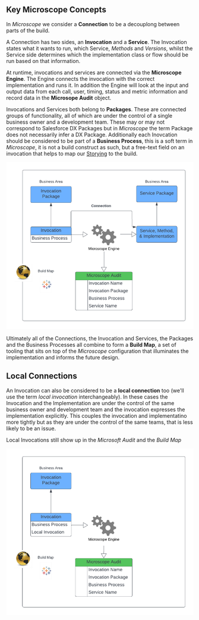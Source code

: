 

## Key Microscope Concepts

In *Microscope* we consider a **Connection** to be a decouplong between parts of the build. 

A Connection has two sides, an **Invocation** and a **Service**. The Invocation states what it wants to run, which Service, *Methods* and *Versions*, whilst the Service side determines which the implementation class or flow should be run based on that information. 

At runtime, invocations and services are connected via the **Microscope Engine**. The Engine connects the invocation with the correct implementation and runs it. In addition the Engine will look at the input and output data from each call, user, timing, status and metric information and record data in the **Microsope Audit** object. 

Invocations and Services both belong to **Packages**. These are connected groups of functionality, all of which are under the control of a single business owner and a development team. These may or may not correspond to Salesforce DX Packages but in *Microscope* the term Package does not necessarily infer a DX Package. Additionally each Inovcation should be considered to be part of a **Business Process**, this is a soft term in *Microscope*, it is not a build construct as such, but a free-text field on an invocation that helps to map our [Storying](../vision/Storying.md) to the build.

![Key Relationships](VisibleConnections2.png)

Ultimately all of the Connections, the Invocation and Services, the Packages and the Business Processes all combine to form a **Build Map**, a set of tooling that sits on top of the *Microscope* configuration that illuminates the implementation and informs the future design.

## Local Connections

An Invocation can also be considered to be a **local connection** too (we'll use the term *local invocation* interchangeably). In these cases the Invocation and the Implementation are under the control of the same business owner and development team and the invocation expresses the implementation explicitly. This couples the invocation and implementatino more tightly but as they are under the control of the same teams, that is less likely to be an issue. 

Local Invocations still show up in the *Microsoft Audit* and the *Build Map*

![Local Invocations](VisibleConnectionsLocalInvocation.png)

